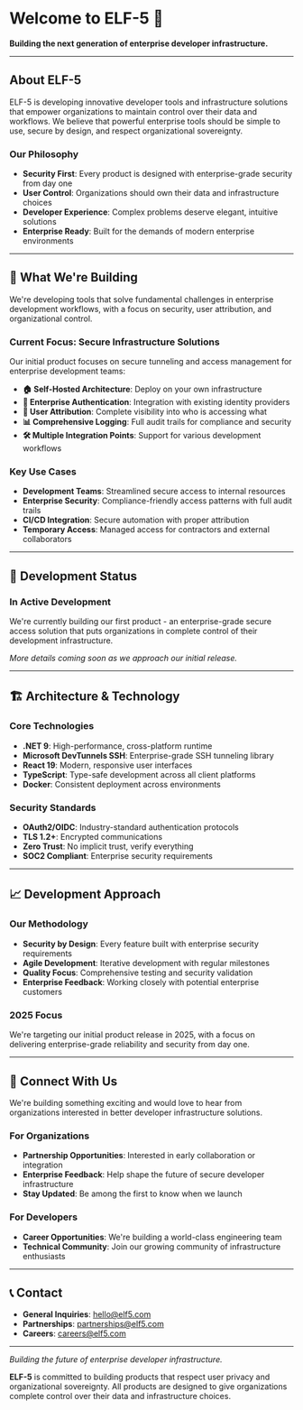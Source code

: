 # Welcome to ELF-5 🚀

**Building the next generation of enterprise developer infrastructure.**

---

## About ELF-5

ELF-5 is developing innovative developer tools and infrastructure solutions that empower organizations to maintain control over their data and workflows. We believe that powerful enterprise tools should be simple to use, secure by design, and respect organizational sovereignty.

### Our Philosophy
- **Security First**: Every product is designed with enterprise-grade security from day one
- **User Control**: Organizations should own their data and infrastructure choices
- **Developer Experience**: Complex problems deserve elegant, intuitive solutions
- **Enterprise Ready**: Built for the demands of modern enterprise environments

---

## 🔭 **What We're Building**

We're developing tools that solve fundamental challenges in enterprise development workflows, with a focus on security, user attribution, and organizational control.

### Current Focus: Secure Infrastructure Solutions

Our initial product focuses on secure tunneling and access management for enterprise development teams:

- **🏠 Self-Hosted Architecture**: Deploy on your own infrastructure
- **🔐 Enterprise Authentication**: Integration with existing identity providers
- **👥 User Attribution**: Complete visibility into who is accessing what
- **📊 Comprehensive Logging**: Full audit trails for compliance and security
- **🛠 Multiple Integration Points**: Support for various development workflows

### Key Use Cases
- **Development Teams**: Streamlined secure access to internal resources
- **Enterprise Security**: Compliance-friendly access patterns with full audit trails
- **CI/CD Integration**: Secure automation with proper attribution
- **Temporary Access**: Managed access for contractors and external collaborators

---

## 🌟 **Development Status**

### In Active Development
We're currently building our first product - an enterprise-grade secure access solution that puts organizations in complete control of their development infrastructure.

*More details coming soon as we approach our initial release.*

---

## 🏗 **Architecture & Technology**

### Core Technologies
- **.NET 9**: High-performance, cross-platform runtime
- **Microsoft DevTunnels SSH**: Enterprise-grade SSH tunneling library
- **React 19**: Modern, responsive user interfaces
- **TypeScript**: Type-safe development across all client platforms
- **Docker**: Consistent deployment across environments

### Security Standards
- **OAuth2/OIDC**: Industry-standard authentication protocols
- **TLS 1.2+**: Encrypted communications
- **Zero Trust**: No implicit trust, verify everything
- **SOC2 Compliant**: Enterprise security requirements

---

## 📈 **Development Approach**

### Our Methodology
- **Security by Design**: Every feature built with enterprise security requirements
- **Agile Development**: Iterative development with regular milestones
- **Quality Focus**: Comprehensive testing and security validation
- **Enterprise Feedback**: Working closely with potential enterprise customers

### 2025 Focus
We're targeting our initial product release in 2025, with a focus on delivering enterprise-grade reliability and security from day one.

---

## 🤝 **Connect With Us**

We're building something exciting and would love to hear from organizations interested in better developer infrastructure solutions.

### For Organizations
- **Partnership Opportunities**: Interested in early collaboration or integration
- **Enterprise Feedback**: Help shape the future of secure developer infrastructure
- **Stay Updated**: Be among the first to know when we launch

### For Developers
- **Career Opportunities**: We're building a world-class engineering team
- **Technical Community**: Join our growing community of infrastructure enthusiasts

---

## 📞 **Contact**

- **General Inquiries**: [hello@elf5.com](mailto:hello@elf5.com)
- **Partnerships**: [partnerships@elf5.com](mailto:partnerships@elf5.com)
- **Careers**: [careers@elf5.com](mailto:careers@elf5.com)

---

*Building the future of enterprise developer infrastructure.*

**ELF-5** is committed to building products that respect user privacy and organizational sovereignty. All products are designed to give organizations complete control over their data and infrastructure choices.